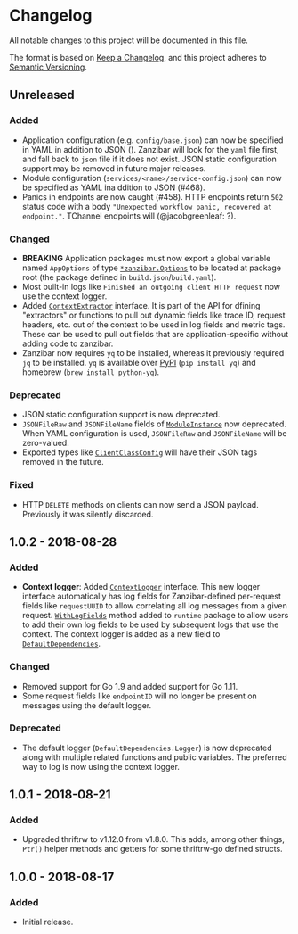 # Changelog
All notable changes to this project will be documented in this file.

The format is based on [Keep a Changelog](https://keepachangelog.com/en/1.0.0/),
and this project adheres to [Semantic Versioning](https://semver.org/spec/v2.0.0.html).

## Unreleased
### Added
- Application configuration (e.g. `config/base.json`) can now be specified in YAML in addition to JSON (). Zanzibar will look for the `yaml` file first, and fall back to `json` file if it does not exist. JSON static configuration support may be removed in future major releases. 
- Module configuration (`services/<name>/service-config.json`) can now be specified as YAML ina ddition to JSON (#468).
- Panics in endpoints are now caught (#458). HTTP endpoints return `502` status code with a body `"Unexpected workflow panic, recovered at endpoint."`. TChannel endpoints will (@jacobgreenleaf: ?). 

### Changed
- **BREAKING** Application packages must now export a global variable named `AppOptions` of type [`*zanzibar.Options`](https://godoc.org/github.com/uber/zanzibar/runtime#Options) to be located at package root (the package defined in `build.json`/`build.yaml`). 
- Most built-in logs like `Finished an outgoing client HTTP request` now use the context logger. 
- Added [`ContextExtractor`](https://godoc.org/github.com/uber/zanzibar/runtime#ContextExtractor) interface. It is part of the API for dfining "extractors" or functions to pull out dynamic fields like trace ID, request headers, etc. out of the context to be used in log fields and metric tags. These can be used to pull out fields that are application-specific without adding code to zanzibar. 
- Zanzibar now requires `yq` to be installed, whereas it previously required `jq` to be installed. `yq` is available over [PyPI](https://pypi.org/project/yq/) (`pip install yq`) and homebrew (`brew install python-yq`).  

### Deprecated
- JSON static configuration support is now deprecated. 
- `JSONFileRaw` and `JSONFileName` fields of [`ModuleInstance`](https://godoc.org/github.com/uber/zanzibar/codegen#ModuleInstance) now deprecated. When YAML configuration is used, `JSONFileRaw` and `JSONFileName` will be zero-valued. 
- Exported types like [`ClientClassConfig`](https://godoc.org/github.com/uber/zanzibar/codegen#ModuleInstance) will have their JSON tags removed in the future. 

### Fixed
- HTTP `DELETE` methods on clients can now send a JSON payload. Previously it was silently discarded. 

## 1.0.2 - 2018-08-28 
### Added
- **Context logger**: Added [`ContextLogger`](https://godoc.org/github.com/uber/zanzibar/runtime#ContextLogger) interface. This new logger interface automatically has log fields for Zanzibar-defined per-request fields like `requestUUID` to allow correlating all log messages from a given request. [`WithLogFields`](https://godoc.org/github.com/uber/zanzibar/runtime#WithLogFields) method added to `runtime` package to allow users to add their own log fields to be used by subsequent logs that use the context. The context logger is added as a new field to [`DefaultDependencies`](https://godoc.org/github.com/uber/zanzibar/runtime#DefaultDependencies). 

### Changed
- Removed support for Go 1.9 and added support for Go 1.11. 
- Some request fields like `endpointID` will no longer be present on messages using the default logger. 

### Deprecated
- The default logger (`DefaultDependencies.Logger`) is now deprecated along with multiple related functions and public variables. The preferred way to log is now using the context logger. 

## 1.0.1 - 2018-08-21
### Added
- Upgraded thriftrw to v1.12.0 from v1.8.0. This adds, among other things, `Ptr()` helper methods and getters for some thriftrw-go defined structs. 

## 1.0.0 - 2018-08-17
### Added
- Initial release.
